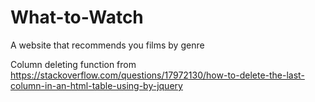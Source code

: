# What-to-Watch
A website that recommends you films by genre

Column deleting function from https://stackoverflow.com/questions/17972130/how-to-delete-the-last-column-in-an-html-table-using-by-jquery
